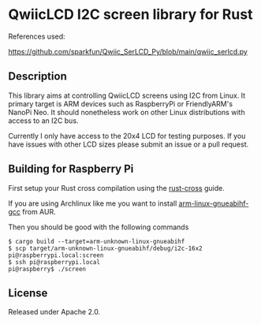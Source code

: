# QwiicLCD I2C screen library for Rust

References used:

https://github.com/sparkfun/Qwiic_SerLCD_Py/blob/main/qwiic_serlcd.py

## Description

This library aims at controlling QwiicLCD screens using I2C from Linux. It
primary target is ARM devices such as RaspberryPi or FriendlyARM's NanoPi Neo.
It should nonetheless work on other Linux distributions with access to an I2C
bus.

Currently I only have access to the 20x4 LCD for testing purposes. If you have issues with other LCD sizes please submit an issue or a pull request.

## Building for Raspberry Pi

First setup your Rust cross compilation using the
[rust-cross](https://github.com/japaric/rust-cross) guide.

If you are using Archlinux like me you want to install
[arm-linux-gnueabihf-gcc](https://aur.archlinux.org/packages/arm-linux-gnueabihf-gcc/)
from AUR.

Then you should be good with the following commands

    $ cargo build --target=arm-unknown-linux-gnueabihf
    $ scp target/arm-unknown-linux-gnueabihf/debug/i2c-16x2 pi@raspberrypi.local:screen
    $ ssh pi@raspberrypi.local
    pi@raspberry$ ./screen

## License

Released under Apache 2.0.
